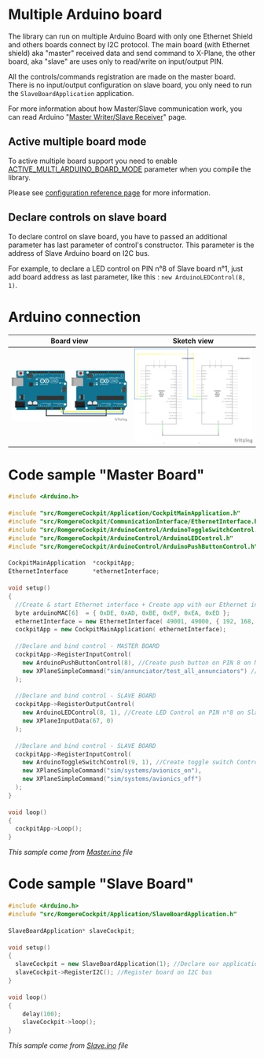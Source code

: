 # Multiple Arduino board

The library can run on multiple Arduino Board with only one Ethernet Shield and others boards connect by I2C protocol. The main board (with Ethernet shield) aka "master" received data and send command to X-Plane, the other board, aka "slave" are uses only to read/write on input/output PIN.

All the controls/commands registration are made on the master board. There is no input/output configuration on slave board, you only need to run the `SlaveBoardApplication` application.

For more information about how Master/Slave communication work, you can read Arduino "[Master Writer/Slave Receiver](https://www.arduino.cc/en/Tutorial/MasterWriter)" page.

## Active multiple board mode

To active multiple board support you need to enable [ACTIVE_MULTI_ARDUINO_BOARD_MODE](/resources/doc/1-configuration-reference.md#ACTIVE_MULTI_ARDUINO_BOARD_MODE) parameter when you compile the library.

Please see [configuration reference page](/resources/doc/1-configuration-reference.md) for  more information.

## Declare controls on slave board

To declare control on slave board, you have to passed an additional parameter has last parameter of control's constructor. This parameter is the address of Slave Arduino board on I2C bus.

For example, to declare a LED control on PIN n°8 of Slave board n°1, just add board address as last parameter, like this : `new ArduinoLEDControl(8, 1)`.

# Arduino connection

Board view | Sketch view
---------- | -----------
![I2C Connection (boar view)](/resources/img/multiple_board_bb.png?raw=true) | ![I2C Connection (sketch view)](/resources/img/multiple_board_sk.png?raw=true)

# Code sample "Master Board"

```cpp
#include <Arduino.h>

#include "src/RomgereCockpit/Application/CockpitMainApplication.h"
#include "src/RomgereCockpit/CommunicationInterface/EthernetInterface.h"
#include "src/RomgereCockpit/ArduinoControl/ArduinoToggleSwitchControl.h"
#include "src/RomgereCockpit/ArduinoControl/ArduinoLEDControl.h"
#include "src/RomgereCockpit/ArduinoControl/ArduinoPushButtonControl.h"

CockpitMainApplication  *cockpitApp;
EthernetInterface       *ethernetInterface;

void setup()
{
  //Create & start Ethernet interface + Create app with our Ethernet interface
  byte arduinoMAC[6]  = { 0xDE, 0xAD, 0xBE, 0xEF, 0xEA, 0xED };
  ethernetInterface = new EthernetInterface( 49001, 49000, { 192, 168, 1, 97 }, arduinoMAC, { 192, 168, 1, 21 });
  cockpitApp = new CockpitMainApplication( ethernetInterface);

  //Declare and bind control - MASTER BOARD
  cockpitApp->RegisterInputControl(
    new ArduinoPushButtonControl(8), //Create push button on PIN 8 on Master board
    new XPlaneSimpleCommand("sim/annunciator/test_all_annunciators") //Send "Test all annunciators" command to X-Plane
  );

  //Declare and bind control - SLAVE BOARD
  cockpitApp->RegisterOutputControl(
    new ArduinoLEDControl(8, 1), //Create LED Control on PIN n°8 on Slave board n°1
    new XPlaneInputData(67, 0)
  );

  //Declare and bind control - SLAVE BOARD
  cockpitApp->RegisterInputControl(
    new ArduinoToggleSwitchControl(9, 1), //Create toggle switch Control on PIN n°9 on Slave board n°1
    new XPlaneSimpleCommand("sim/systems/avionics_on"),
    new XPlaneSimpleCommand("sim/systems/avionics_off")
  );
}

void loop()
{
  cockpitApp->Loop();
}
```
*This sample come from [Master.ino](/example/Master/Master.ino) file*

# Code sample "Slave Board"

```cpp
#include <Arduino.h>
#include "src/RomgereCockpit/Application/SlaveBoardApplication.h"

SlaveBoardApplication* slaveCockpit;

void setup()
{
  slaveCockpit = new SlaveBoardApplication(1); //Declare our application on address 1
  slaveCockpit->RegisterI2C(); //Register board on I2C bus
}

void loop()
{
	delay(100);
	slaveCockpit->loop();
}
```
*This sample come from [Slave.ino](/example/Master/Slave.ino) file*
